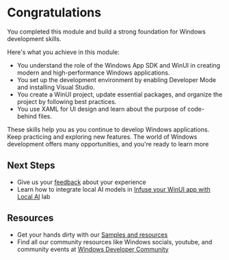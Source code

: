 # Congratulations

You completed this module and build a strong foundation for Windows development skills.

Here's what you achieve in this module:

- You understand the role of the Windows App SDK and WinUI in creating modern and high-performance Windows applications.
- You set up the development environment by enabling Developer Mode and installing Visual Studio.
- You create a WinUI project, update essential packages, and organize the project by following best practices.
- You use XAML for UI design and learn about the purpose of code-behind files.

These skills help you as you continue to develop Windows applications. Keep practicing and exploring new features. The world of Windows development offers many opportunities, and you're ready to learn more

## Next Steps

- Give us your [feedback](https://aka.ms/winui-101-feedback) about your experience
- Learn how to integrate local AI models in [Infuse your WinUI app with Local AI](https://aka.ms/windows-lab-build25) lab

## Resources

- Get your hands dirty with our [Samples and resources](/windows/apps/get-started/samples)
- Find all our community resources like Windows socials, youtube, and community events at [Windows Developer Community](https://developer.microsoft.com/windows/community)

